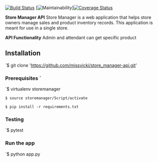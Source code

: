 [![**Build Status**](https://travis-ci.org/missvicki/store_manager-api.svg?branch=161204538-admin-attendant-get-specific-product)](https://travis-ci.org/missvicki/store_manager-api) [![Maintainability](https://api.codeclimate.com/v1/badges/de3d25a8dafaada7833c/maintainability)][![Coverage Status](https://coveralls.io/repos/github/missvicki/store_manager-api/badge.svg?branch=master)](https://coveralls.io/github/missvicki/store_manager-api?branch=master)


**Store Manager API** 
Store Manager is a web application that helps store owners manage sales and product inventory records. This application is meant for use in a single store.    


**API Functionality**
Admin and attendant can get specific product


## Installation
`$ git clone 'https://github.com/missvicki/store_manager-api.git'


### Prerequisites `

`$ virtualenv storemanager

`$ source storemanager/Script/activate`

`$ pip install -r requirements.txt`

### Testing
`$ pytest 

### Run the app

`$ python app.py



